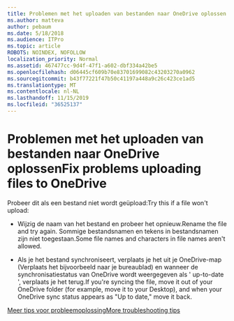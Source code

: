 ```yaml
---
title: Problemen met het uploaden van bestanden naar OneDrive oplossen
ms.author: matteva
author: pebaum
ms.date: 5/18/2018
ms.audience: ITPro
ms.topic: article
ROBOTS: NOINDEX, NOFOLLOW
localization_priority: Normal
ms.assetid: 467477cc-9d4f-47f1-a602-dbf334a42be5
ms.openlocfilehash: d06445cf609b70e83701699082c43203270a0962
ms.sourcegitcommit: b43f77221f47b50c41197a448a9c26c423ce1ad5
ms.translationtype: MT
ms.contentlocale: nl-NL
ms.lasthandoff: 11/15/2019
ms.locfileid: "36525137"
---
```

# <a name="fix-problems-uploading-files-to-onedrive"></a><span data-ttu-id="30da4-102">Problemen met het uploaden van bestanden naar OneDrive oplossen</span><span class="sxs-lookup"><span data-stu-id="30da4-102">Fix problems uploading files to OneDrive</span></span>

<span data-ttu-id="30da4-103">Probeer dit als een bestand niet wordt geüpload:</span><span class="sxs-lookup"><span data-stu-id="30da4-103">Try this if a file won't upload:</span></span>
  
- <span data-ttu-id="30da4-104">Wijzig de naam van het bestand en probeer het opnieuw.</span><span class="sxs-lookup"><span data-stu-id="30da4-104">Rename the file and try again.</span></span> <span data-ttu-id="30da4-105">Sommige bestandsnamen en tekens in bestandsnamen zijn niet toegestaan.</span><span class="sxs-lookup"><span data-stu-id="30da4-105">Some file names and characters in file names aren't allowed.</span></span> 
    
- <span data-ttu-id="30da4-106">Als je het bestand synchroniseert, verplaats je het uit je OneDrive-map (Verplaats het bijvoorbeeld naar je bureaublad) en wanneer de synchronisatiestatus van OneDrive wordt weergegeven als ' up-to-date ', verplaats je het terug.</span><span class="sxs-lookup"><span data-stu-id="30da4-106">If you're syncing the file, move it out of your OneDrive folder (for example, move it to your Desktop), and when your OneDrive sync status appears as "Up to date," move it back.</span></span> 
    
[<span data-ttu-id="30da4-107">Meer tips voor probleemoplossing</span><span class="sxs-lookup"><span data-stu-id="30da4-107">More troubleshooting tips</span></span>](https://go.microsoft.com/fwlink/?linkid=873155)
  

